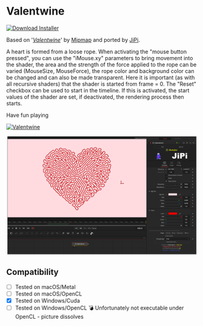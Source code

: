 # Valentwine
[![Download Installer](https://img.shields.io/static/v1?label=Download&message=Valentwine-Installer.lua&color=blue)](https://github.com/nmbr73/Shadertoys/releases/download/V1.1/Valentwine-Installer.lua "Installer")

Based on '_[Valentwine](https://www.shadertoy.com/view/fsffW4)_' by [Mipmap](https://www.shadertoy.com/user/Mipmap) and ported by [JiPi](../../Site/Profiles/JiPi.md).


A heart is formed from a loose rope. When activating the "mouse button pressed", you can use the "iMouse.xy" parameters to bring movement into the shader, the area and the strength of the force applied to the rope can be varied (MouseSize, MouseForce), the rope color and background color can be changed and can also be made transparent.
Here it is important (as with all recursive shaders) that the shader is started from frame = 0. The "Reset" checkbox can be used to start in the timeline. If this is activated, the start values of the shader are set, if deactivated, the rendering process then starts.

Have fun playing


[![Valentwine](https://user-images.githubusercontent.com/78935215/198817168-863e9681-f4b7-490a-b08f-76890d5ffb5d.gif)](Valentwine.fuse)


[![Thumbnail](Valentwine.png)](https://www.shadertoy.com/view/fsffW4 "View on Shadertoy.com")


## Compatibility
- [ ] Tested on macOS/Metal
- [ ] Tested on macOS/OpenCL
- [X] Tested on Windows/Cuda
- [ ] Tested on Windows/OpenCL :bomb: Unfortunately not executable under OpenCL - picture dissolves
